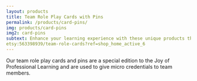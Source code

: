 ```yaml
---
layout: products
title: Team Role Play Cards with Pins
permalink: /products/card-pins/
img: products/card-pins
img2: card-pins
subtext: Enhance your learning experience with these unique products that activate wonder and play.
etsy:563398939/team-role-cards?ref=shop_home_active_6
---
```


Our team role play cards and pins are a special edition to the Joy of Professional Learning and are used to give micro credentials to team members.
